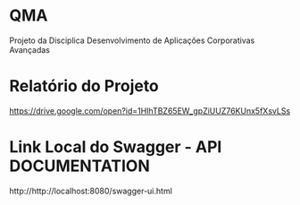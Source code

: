 # QMA
Projeto da Disciplica Desenvolvimento de Aplicações Corporativas Avançadas


# Relatório do Projeto
https://drive.google.com/open?id=1HIhTBZ65EW_gpZiUUZ76KUnx5fXsvLSs

# Link Local do Swagger - API DOCUMENTATION
http://http://localhost:8080/swagger-ui.html

